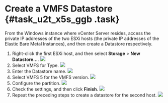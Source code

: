 # Create a VMFS Datastore {#task_u2t_x5s_ggb .task}

From the Windows instance where vCenter Server resides, access the private IP addresses of the two ESXi hosts \(the private IP addresses of the Elastic Bare Metal Instances\), and then create a Datastore respectively.

1.  Right-click the first ESXi host, and then select **Storage** \> **New Datastore...**. ![](http://static-aliyun-doc.oss-cn-hangzhou.aliyuncs.com/assets/img/83719/154705629235472_en-US.png) 
2.  Select VMFS for Type. ![](http://static-aliyun-doc.oss-cn-hangzhou.aliyuncs.com/assets/img/83719/154705629235473_en-US.png) 
3.  Enter the Datastore name. ![](http://static-aliyun-doc.oss-cn-hangzhou.aliyuncs.com/assets/img/83719/154705629235474_en-US.png) 
4.  Select VMFS 5 for the VMFS version. ![](http://static-aliyun-doc.oss-cn-hangzhou.aliyuncs.com/assets/img/83719/154705629235475_en-US.png) 
5.  Configure the partition. ![](http://static-aliyun-doc.oss-cn-hangzhou.aliyuncs.com/assets/img/83719/154705629235476_en-US.png) 
6.  Check the settings, and then click **Finish**. ![](http://static-aliyun-doc.oss-cn-hangzhou.aliyuncs.com/assets/img/83719/154705629235477_en-US.png) 
7.  Repeat the preceding steps to create a datastore for the second host. ![](http://static-aliyun-doc.oss-cn-hangzhou.aliyuncs.com/assets/img/83719/154705629335478_en-US.png) 


